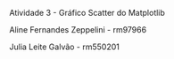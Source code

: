 Atividade 3 - Gráfico Scatter do Matplotlib


Aline Fernandes Zeppelini - rm97966  


Julia Leite Galvão - rm550201
